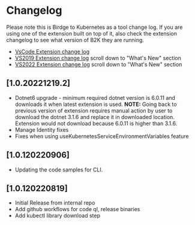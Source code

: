 # Changelog
Please note this is Birdge to Kubernetes as a tool change log. If you are using one of the extension built on top of it, also check the extension changelog to see what version of B2K they are running.
- [VsCode Extension change log](https://github.com/Azure/vscode-bridge-to-kubernetes/blob/main/CHANGELOG.md)
- [VS2019 Extension change log](https://marketplace.visualstudio.com/items?itemName=ms-azuretools.mindaro) scroll down to "What's New" section
- [VS2022 Extension change log](https://marketplace.visualstudio.com/items?itemName=ms-azuretools.mindaro2022) scroll down to "What's New" section

## [1.0.20221219.2]
- Dotnet6 upgrade - minimum required dotnet version is 6.0.11 and downloads it when latest extension is used. **NOTE:** Going back to previous version of extension requires manual action by user to download the dotnet 3.1.6 and replace it in downloaded location. Extension would not download because 6.0.11 is higher than 3.1.6.
- Manage Identity fixes
- Fixes when using useKubernetesServiceEnvironmentVariables feature
 
## [1.0.120220906]

- Updating the code samples for CLI.

## [1.0.120220819]

- Initial Release from internal repo
- Add github workflows for code ql, release binaries
- Add kubectl library download step
